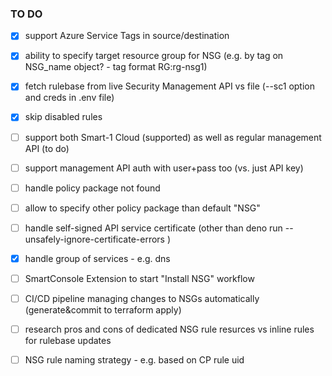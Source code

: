 ### TO DO

- [x] support Azure Service Tags in source/destination
- [x] ability to specify target resource group for NSG (e.g. by tag on NSG_name object? - tag format RG:rg-nsg1)
- [x] fetch rulebase from live Security Management API vs file (--sc1 option and creds in .env file)
- [x] skip disabled rules

- [ ] support both Smart-1 Cloud (supported) as well as regular management API (to do)
- [ ] support management API auth with user+pass too (vs. just API key)
- [ ] handle policy package not found
- [ ] allow to specify other policy package than default "NSG"
- [ ] handle self-signed API service certificate (other than deno run --unsafely-ignore-certificate-errors )
- [x] handle group of services - e.g. dns

- [ ] SmartConsole Extension to start "Install NSG" workflow
- [ ] CI/CD pipeline managing changes to NSGs automatically (generate&commit to terraform apply)

- [ ] research pros and cons of dedicated NSG rule resurces vs inline rules for rulebase updates
- [ ] NSG rule naming strategy - e.g. based on CP rule uid
